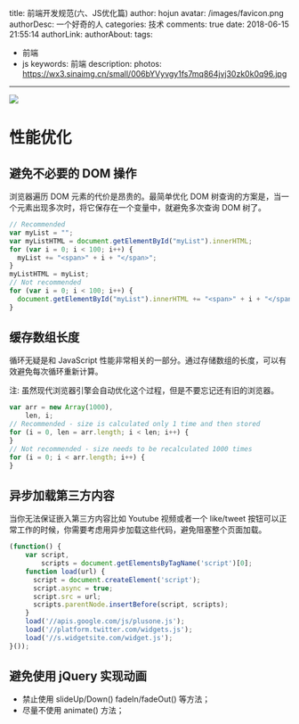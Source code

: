 title: 前端开发规范(六、JS优化篇)
author: hojun
avatar: /images/favicon.png
authorDesc: 一个好奇的人
categories: 技术
comments: true
date: 2018-06-15 21:55:14
authorLink:
authorAbout:
tags:
 - 前端
 - js
keywords: 前端
description:
photos: https://wx3.sinaimg.cn/small/006bYVyvgy1fs7mq864jvj30zk0k0q96.jpg
---
![](https://wx3.sinaimg.cn/large/006bYVyvgy1fs7mq864jvj30zk0k0q96.jpg)
# 性能优化

## 避免不必要的 DOM 操作

浏览器遍历 DOM 元素的代价是昂贵的。最简单优化 DOM 树查询的方案是，当一个元素出现多次时，将它保存在一个变量中，就避免多次查询 DOM 树了。
```js
// Recommended
var myList = "";
var myListHTML = document.getElementById("myList").innerHTML;
for (var i = 0; i < 100; i++) {
  myList += "<span>" + i + "</span>";
}
myListHTML = myList;
// Not recommended
for (var i = 0; i < 100; i++) {
  document.getElementById("myList").innerHTML += "<span>" + i + "</span>";
}
```

## 缓存数组长度

循环无疑是和 JavaScript 性能非常相关的一部分。通过存储数组的长度，可以有效避免每次循环重新计算。

注: 虽然现代浏览器引擎会自动优化这个过程，但是不要忘记还有旧的浏览器。
```js
var arr = new Array(1000),
    len, i;
// Recommended - size is calculated only 1 time and then stored
for (i = 0, len = arr.length; i < len; i++) {
}
// Not recommended - size needs to be recalculated 1000 times
for (i = 0; i < arr.length; i++) {
}
```

## 异步加载第三方内容

当你无法保证嵌入第三方内容比如 Youtube 视频或者一个 like/tweet 按钮可以正常工作的时候，你需要考虑用异步加载这些代码，避免阻塞整个页面加载。
```js
(function() {
    var script,
        scripts = document.getElementsByTagName('script')[0];
    function load(url) {
      script = document.createElement('script');
      script.async = true;
      script.src = url;
      scripts.parentNode.insertBefore(script, scripts);
    }
    load('//apis.google.com/js/plusone.js');
    load('//platform.twitter.com/widgets.js');
    load('//s.widgetsite.com/widget.js');
}());
```

## 避免使用 jQuery 实现动画

 - 禁止使用 slideUp/Down() fadeIn/fadeOut() 等方法；
 - 尽量不使用 animate() 方法；